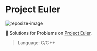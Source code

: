 # Project Euler


![reposize-image]

:bookmark_tabs: Solutions for Problems on [Project Euler](https://projecteuler.net/).

> Language: C/C++


[reposize-image]: https://img.shields.io/github/repo-size/buiquangbao/project_euler?label=Repo%20size&style=flat-square
